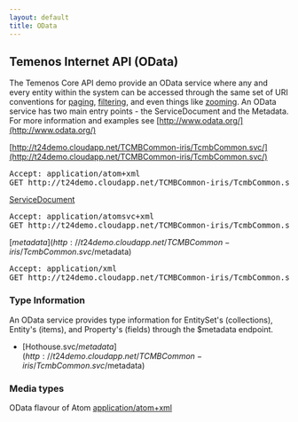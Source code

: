 ```yaml
---
layout: default
title: OData
---
```

## Temenos Internet API (OData)

The Temenos Core API demo provide an OData service where any and every entity within the system can be accessed through the same set of URI conventions for [paging](http://docs.oasis-open.org/odata/odata/v4.0/os/part2-url-conventions/odata-v4.0-os-part2-url-conventions.html#_Toc372793863), [filtering](http://docs.oasis-open.org/odata/odata/v4.0/os/part2-url-conventions/odata-v4.0-os-part2-url-conventions.html#_Toc372793792), and even things like [zooming](http://docs.oasis-open.org/odata/odata/v4.0/os/part2-url-conventions/odata-v4.0-os-part2-url-conventions.html#_Toc372793860).  An OData service has two main entry points - the ServiceDocument and the Metadata.  For more information and examples see [http://www.odata.org/](http://www.odata.org/)


[http://t24demo.cloudapp.net/TCMBCommon-iris/TcmbCommon.svc/](http://t24demo.cloudapp.net/TCMBCommon-iris/TcmbCommon.svc/)
<pre>
Accept: application/atom+xml
GET http://t24demo.cloudapp.net/TCMBCommon-iris/TcmbCommon.svc/...SomeEntity...
</pre>

[ServiceDocument](http://t24demo.cloudapp.net/TCMBCommon-iris/TcmbCommon.svc/)
<pre>
Accept: application/atomsvc+xml
GET http://t24demo.cloudapp.net/TCMBCommon-iris/TcmbCommon.svc/
</pre>

[$metadata](http://t24demo.cloudapp.net/TCMBCommon-iris/TcmbCommon.svc/$metadata)
<pre>
Accept: application/xml
GET http://t24demo.cloudapp.net/TCMBCommon-iris/TcmbCommon.svc/$metadata
</pre>

### Type Information

An OData service provides type information for EntitySet's (collections), Entity's (items), and Property's (fields) through the $metadata endpoint.

* [Hothouse.svc/$metadata](http://t24demo.cloudapp.net/TCMBCommon-iris/TcmbCommon.svc/$metadata)


### Media types

OData flavour of Atom [application/atom+xml](http://en.wikipedia.org/wiki/Atom_(standard))





